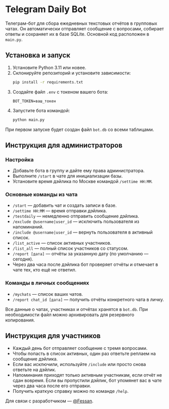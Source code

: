 # Telegram Daily Bot

Телеграм-бот для сбора ежедневных текстовых отчётов в групповых чатах. Он автоматически
отправляет сообщение с вопросами, собирает ответы и сохраняет их в базе SQLite. Основной
код расположен в `main.py`.

## Установка и запуск

1. Установите Python 3.11 или новее.
2. Склонируйте репозиторий и установите зависимости:
   ```bash
   pip install -r requirements.txt
   ```
3. Создайте файл `.env` с токеном вашего бота:
   ```
   BOT_TOKEN=ваш_токен
   ```
4. Запустите бота командой:
   ```bash
   python main.py
   ```

При первом запуске будет создан файл `bot.db` со всеми таблицами.

## Инструкция для администраторов

### Настройка
- Добавьте бота в группу и дайте ему права администратора.
- Выполните `/start` в чате для инициализации базы.
- Установите время дэйлика по Москве командой `/settime HH:MM`.

### Основные команды из чата
- `/start` — добавить чат и создать записи в базе.
- `/settime HH:MM` — время отправки дэйлика.
- `/testdaily` — немедленно отправить сообщение дэйлика.
- `/exclude @username|user_id` — исключить пользователя из напоминаний.
- `/include @username|user_id` — вернуть пользователя в активный список.
- `/list_active` — список активных участников.
- `/list_all` — полный список участников со статусом.
- `/report [дата]` — отчёты за указанную дату (по умолчанию — сегодня).
- Через два часа после дэйлика бот проверяет отчёты и отмечает в чате тех, кто
  ещё не ответил.

### Команды в личных сообщениях
- `/mychats` — список ваших чатов.
- `/report chat_id [дата]` — получить отчёты конкретного чата в личку.

Все данные о чатах, участниках и отчётах хранятся в `bot.db`. При необходимости файл можно
архивировать для резервного копирования.

## Инструкция для участников

- Каждый день бот отправляет сообщение с тремя вопросами.
- Чтобы попасть в список активных, один раз ответьте реплаем на сообщение дэйлика.
- Если вас исключили, используйте `/include` или просто снова ответьте на дэйлик.
- Напоминания приходят только активным участникам, если отчёт не сдан вовремя.
  Если вы пропустили дэйлик, бот упомянет вас в чате через два часа после его
  отправки.
- Получить краткую справку можно по команде `/help`.

Для связи с разработчиком — [@Fessan](https://t.me/Fessan).
